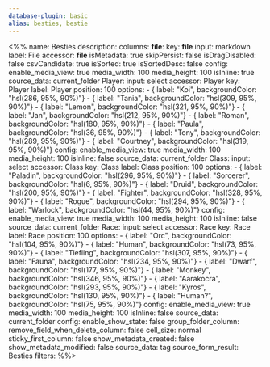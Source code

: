 ```yaml
---
database-plugin: basic
alias: besties, bestie
---
```


<%%
name: Besties
description: 
columns:
  __file__:
    key: __file__
    input: markdown
    label: File
    accessor: __file__
    isMetadata: true
    skipPersist: false
    isDragDisabled: false
    csvCandidate: true
    isSorted: true
    isSortedDesc: false
    config:
      enable_media_view: true
      media_width: 100
      media_height: 100
      isInline: true
      source_data: current_folder
  Player:
    input: select
    accessor: Player
    key: Player
    label: Player
    position: 100
    options:
      - { label: "Koi", backgroundColor: "hsl(286, 95%, 90%)"}
      - { label: "Tania", backgroundColor: "hsl(309, 95%, 90%)"}
      - { label: "Lemon", backgroundColor: "hsl(321, 95%, 90%)"}
      - { label: "Jan", backgroundColor: "hsl(212, 95%, 90%)"}
      - { label: "Roman", backgroundColor: "hsl(180, 95%, 90%)"}
      - { label: "Paula", backgroundColor: "hsl(36, 95%, 90%)"}
      - { label: "Tony", backgroundColor: "hsl(289, 95%, 90%)"}
      - { label: "Courtney", backgroundColor: "hsl(319, 95%, 90%)"}
    config:
      enable_media_view: true
      media_width: 100
      media_height: 100
      isInline: false
      source_data: current_folder
  Class:
    input: select
    accessor: Class
    key: Class
    label: Class
    position: 100
    options:
      - { label: "Paladin", backgroundColor: "hsl(296, 95%, 90%)"}
      - { label: "Sorcerer", backgroundColor: "hsl(6, 95%, 90%)"}
      - { label: "Druid", backgroundColor: "hsl(200, 95%, 90%)"}
      - { label: "Fighter", backgroundColor: "hsl(328, 95%, 90%)"}
      - { label: "Rogue", backgroundColor: "hsl(294, 95%, 90%)"}
      - { label: "Warlock", backgroundColor: "hsl(44, 95%, 90%)"}
    config:
      enable_media_view: true
      media_width: 100
      media_height: 100
      isInline: false
      source_data: current_folder
  Race:
    input: select
    accessor: Race
    key: Race
    label: Race
    position: 100
    options:
      - { label: "Orc", backgroundColor: "hsl(104, 95%, 90%)"}
      - { label: "Human", backgroundColor: "hsl(73, 95%, 90%)"}
      - { label: "Tiefling", backgroundColor: "hsl(307, 95%, 90%)"}
      - { label: "Fauna", backgroundColor: "hsl(234, 95%, 90%)"}
      - { label: "Dwarf", backgroundColor: "hsl(177, 95%, 90%)"}
      - { label: "Monkey", backgroundColor: "hsl(346, 95%, 90%)"}
      - { label: "Aarakocra", backgroundColor: "hsl(293, 95%, 90%)"}
      - { label: "Kyros", backgroundColor: "hsl(130, 95%, 90%)"}
      - { label: "Human?", backgroundColor: "hsl(75, 95%, 90%)"}
    config:
      enable_media_view: true
      media_width: 100
      media_height: 100
      isInline: false
      source_data: current_folder
config:
  enable_show_state: false
  group_folder_column: 
  remove_field_when_delete_column: false
  cell_size: normal
  sticky_first_column: false
  show_metadata_created: false
  show_metadata_modified: false
  source_data: tag
  source_form_result: Besties
filters:
%%>